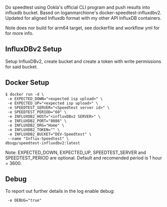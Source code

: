 Do speedtest using Ookla's official CLI program and push results into influxdb bucket. Based on loganmarchione's docker-speedtest-influxdbv2.
Updated for aligned Influxdb format with my other API InfluxDB containers.

Note does nor build for arm64 target, see dockerfile and workflow yml for for more info.

## InfluxDBv2 Setup

Setup InfluxDBv2, create bucket and create a token with write permissions for said bucket.

## Docker Setup
```
$ docker run -d \
 -e EXPECTED_DOWN="<expected isp upload>" \
 -e EXPECTED_UP="<expected isp upload>" \
 -e SPEEDTEST_SERVER="<Speedtest server id>" \
 -e SPEEDTEST_PERIOD="60" \
 -e INFLUXDB2_HOST="<influxDBv2 SERVER>" \
 -e INFLUXDB2_PORT="8086" \
 -e INFLUXDB2_ORG="Home" \
 -e INFLUXDB2_TOKEN="" \
 -e INFLUXDB2_BUCKET="DEV-Speedtest" \
 --name "Influx-Speedtest" \
dbsqp/speedtest-influxdbv2:latest
```
Note: EXPECTED_DOWN, EXPECTED_UP, SPEEDTEST_SERVER and SPEEDTEST_PERIOD are optional. Default and recomended period is 1 hour = 3600.


## Debug
To report out further details in the log enable debug:
```
 -e DEBUG="true"
```
